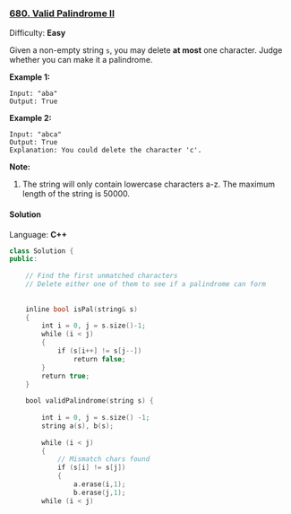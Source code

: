 ### [680\. Valid Palindrome II](https://leetcode.com/problems/valid-palindrome-ii/)

Difficulty: **Easy**


Given a non-empty string `s`, you may delete **at most** one character. Judge whether you can make it a palindrome.

**Example 1:**

```
Input: "aba"
Output: True
```

**Example 2:**

```
Input: "abca"
Output: True
Explanation: You could delete the character 'c'.
```

**Note:**

1.  The string will only contain lowercase characters a-z. The maximum length of the string is 50000.


#### Solution

Language: **C++**

```c++
class Solution {
public:
    
    // Find the first unmatched characters
    // Delete either one of them to see if a palindrome can form
    
    
    inline bool isPal(string& s)
    {
        int i = 0, j = s.size()-1;
        while (i < j)
        {
            if (s[i++] != s[j--])
                return false;
        }
        return true;
    }
    
    bool validPalindrome(string s) {
        
        int i = 0, j = s.size() -1;
        string a(s), b(s);
        
        while (i < j)
        {
            // Mismatch chars found
            if (s[i] != s[j])
            {
                a.erase(i,1);
                b.erase(j,1);
        while (i < j)
```
